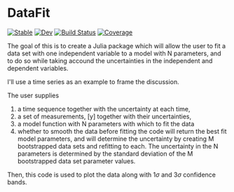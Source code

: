 # DataFit

[![Stable](https://img.shields.io/badge/docs-stable-blue.svg)](https://paulnakroshis.github.io/DataFit.jl/stable/)
[![Dev](https://img.shields.io/badge/docs-dev-blue.svg)](https://paulnakroshis.github.io/DataFit.jl/dev/)
[![Build Status](https://github.com/paulnakroshis/DataFit.jl/actions/workflows/CI.yml/badge.svg?branch=main)](https://github.com/paulnakroshis/DataFit.jl/actions/workflows/CI.yml?query=branch%3Amain)
[![Coverage](https://codecov.io/gh/paulnakroshis/DataFit.jl/branch/main/graph/badge.svg)](https://codecov.io/gh/paulnakroshis/DataFit.jl)

The goal of this is to create a Julia package which will allow the user to
fit a data set with one independent variable to a model with N parameters, and
to do so while taking accound the uncertainties in the independent and dependent
variables.

I'll use a time series as an example to frame the discussion.

The user supplies

1. a time sequence together with the uncertainty at each time,
2. a set of measurements, [y] together with their uncertainties,
3. a model function with N parameters with which to fit the data
4. whether to smooth the data before fitting
   the code will return the best fit model parameters, and will determine the
   uncertainty by creating M bootstrapped data sets and refitting to each. The
   uncertainty in the N parameters is determined by the standard deviation of
   the M bootstrapped data set parameter values.

Then, this code is used to plot the data along with 1$\sigma$ and 3$\sigma$
confidence bands.
